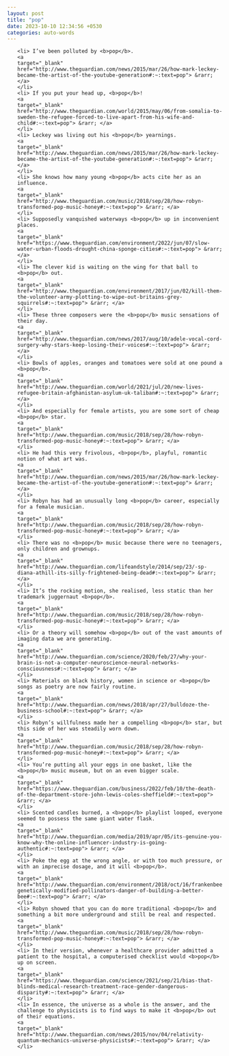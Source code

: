 ```yaml
---
layout: post
title: "pop"
date: 2023-10-10 12:34:56 +0530
categories: auto-words
---
```

<ol>

    <li> I’ve been polluted by <b>pop</b>.
    <a 
    target="_blank" 
    href="http://www.theguardian.com/news/2015/mar/26/how-mark-leckey-became-the-artist-of-the-youtube-generation#:~:text=pop"> &rarr; </a>
    </li>
    <li> If you put your head up, <b>pop</b>!
    <a 
    target="_blank" 
    href="http://www.theguardian.com/world/2015/may/06/from-somalia-to-sweden-the-refugee-forced-to-live-apart-from-his-wife-and-child#:~:text=pop"> &rarr; </a>
    </li>
    <li> Leckey was living out his <b>pop</b> yearnings.
    <a 
    target="_blank" 
    href="http://www.theguardian.com/news/2015/mar/26/how-mark-leckey-became-the-artist-of-the-youtube-generation#:~:text=pop"> &rarr; </a>
    </li>
    <li> She knows how many young <b>pop</b> acts cite her as an influence.
    <a 
    target="_blank" 
    href="http://www.theguardian.com/music/2018/sep/28/how-robyn-transformed-pop-music-honey#:~:text=pop"> &rarr; </a>
    </li>
    <li> Supposedly vanquished waterways <b>pop</b> up in inconvenient places.
    <a 
    target="_blank" 
    href="https://www.theguardian.com/environment/2022/jun/07/slow-water-urban-floods-drought-china-sponge-cities#:~:text=pop"> &rarr; </a>
    </li>
    <li> The clever kid is waiting on the wing for that ball to <b>pop</b> out.
    <a 
    target="_blank" 
    href="http://www.theguardian.com/environment/2017/jun/02/kill-them-the-volunteer-army-plotting-to-wipe-out-britains-grey-squirrels#:~:text=pop"> &rarr; </a>
    </li>
    <li> These three composers were the <b>pop</b> music sensations of their day.
    <a 
    target="_blank" 
    href="http://www.theguardian.com/news/2017/aug/10/adele-vocal-cord-surgery-why-stars-keep-losing-their-voices#:~:text=pop"> &rarr; </a>
    </li>
    <li> Bowls of apples, oranges and tomatoes were sold at one pound a <b>pop</b>.
    <a 
    target="_blank" 
    href="http://www.theguardian.com/world/2021/jul/20/new-lives-refugee-britain-afghanistan-asylum-uk-taliban#:~:text=pop"> &rarr; </a>
    </li>
    <li> And especially for female artists, you are some sort of cheap <b>pop</b> star.
    <a 
    target="_blank" 
    href="http://www.theguardian.com/music/2018/sep/28/how-robyn-transformed-pop-music-honey#:~:text=pop"> &rarr; </a>
    </li>
    <li> He had this very frivolous, <b>pop</b>, playful, romantic notion of what art was.
    <a 
    target="_blank" 
    href="http://www.theguardian.com/news/2015/mar/26/how-mark-leckey-became-the-artist-of-the-youtube-generation#:~:text=pop"> &rarr; </a>
    </li>
    <li> Robyn has had an unusually long <b>pop</b> career, especially for a female musician.
    <a 
    target="_blank" 
    href="http://www.theguardian.com/music/2018/sep/28/how-robyn-transformed-pop-music-honey#:~:text=pop"> &rarr; </a>
    </li>
    <li> There was no <b>pop</b> music because there were no teenagers, only children and grownups.
    <a 
    target="_blank" 
    href="http://www.theguardian.com/lifeandstyle/2014/sep/23/-sp-diana-athill-its-silly-frightened-being-dead#:~:text=pop"> &rarr; </a>
    </li>
    <li> It’s the rocking motion, she realised, less static than her trademark juggernaut <b>pop</b>.
    <a 
    target="_blank" 
    href="http://www.theguardian.com/music/2018/sep/28/how-robyn-transformed-pop-music-honey#:~:text=pop"> &rarr; </a>
    </li>
    <li> Or a theory will somehow <b>pop</b> out of the vast amounts of imaging data we are generating.
    <a 
    target="_blank" 
    href="http://www.theguardian.com/science/2020/feb/27/why-your-brain-is-not-a-computer-neuroscience-neural-networks-consciousness#:~:text=pop"> &rarr; </a>
    </li>
    <li> Materials on black history, women in science or <b>pop</b> songs as poetry are now fairly routine.
    <a 
    target="_blank" 
    href="http://www.theguardian.com/news/2018/apr/27/bulldoze-the-business-school#:~:text=pop"> &rarr; </a>
    </li>
    <li> Robyn’s willfulness made her a compelling <b>pop</b> star, but this side of her was steadily worn down.
    <a 
    target="_blank" 
    href="http://www.theguardian.com/music/2018/sep/28/how-robyn-transformed-pop-music-honey#:~:text=pop"> &rarr; </a>
    </li>
    <li> You’re putting all your eggs in one basket, like the <b>pop</b> music museum, but on an even bigger scale.
    <a 
    target="_blank" 
    href="https://www.theguardian.com/business/2022/feb/10/the-death-of-the-department-store-john-lewis-coles-sheffield#:~:text=pop"> &rarr; </a>
    </li>
    <li> Scented candles burned, a <b>pop</b> playlist looped, everyone seemed to possess the same giant water flask.
    <a 
    target="_blank" 
    href="http://www.theguardian.com/media/2019/apr/05/its-genuine-you-know-why-the-online-influencer-industry-is-going-authentic#:~:text=pop"> &rarr; </a>
    </li>
    <li> Poke the egg at the wrong angle, or with too much pressure, or with an imprecise dosage, and it will <b>pop</b>.
    <a 
    target="_blank" 
    href="http://www.theguardian.com/environment/2018/oct/16/frankenbees-genetically-modified-pollinators-danger-of-building-a-better-bee#:~:text=pop"> &rarr; </a>
    </li>
    <li> Robyn showed that you can do more traditional <b>pop</b> and something a bit more underground and still be real and respected.
    <a 
    target="_blank" 
    href="http://www.theguardian.com/music/2018/sep/28/how-robyn-transformed-pop-music-honey#:~:text=pop"> &rarr; </a>
    </li>
    <li> In their version, whenever a healthcare provider admitted a patient to the hospital, a computerised checklist would <b>pop</b> up on screen.
    <a 
    target="_blank" 
    href="https://www.theguardian.com/science/2021/sep/21/bias-that-blinds-medical-research-treatment-race-gender-dangerous-disparity#:~:text=pop"> &rarr; </a>
    </li>
    <li> In essence, the universe as a whole is the answer, and the challenge to physicists is to find ways to make it <b>pop</b> out of their equations.
    <a 
    target="_blank" 
    href="http://www.theguardian.com/news/2015/nov/04/relativity-quantum-mechanics-universe-physicists#:~:text=pop"> &rarr; </a>
    </li>